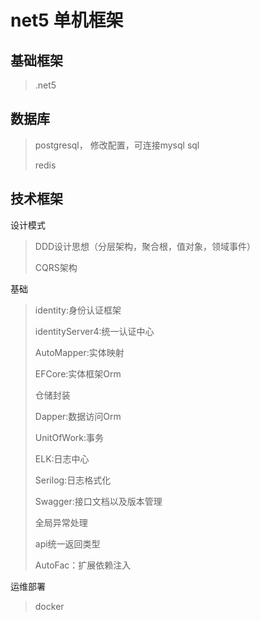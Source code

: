# net5 单机框架

## 基础框架

> .net5

## 数据库

> postgresql， 修改配置，可连接mysql sql
>
> redis

## 技术框架
设计模式
> DDD设计思想（分层架构，聚合根，值对象，领域事件）
> 
> CQRS架构

基础
> identity:身份认证框架
> 
> identityServer4:统一认证中心
> 
> AutoMapper:实体映射
> 
> EFCore:实体框架Orm
> 
> 仓储封装
> 
> Dapper:数据访问Orm
> 
> UnitOfWork:事务
> 
> ELK:日志中心
> 
> Serilog:日志格式化
> 
> Swagger:接口文档以及版本管理
> 
> 全局异常处理
> 
> api统一返回类型
> 
> AutoFac：扩展依赖注入

运维部署
> docker



